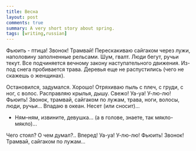 ```yaml
---
title: Весна
layout: post
comments: true
summary: A very short story about spring.
tags: [writing,russian]
---
```


Фьюить - птица! Звонок! Трамвай! Перескакиваю сайгаком через лужи, наполовину заполненные рельсами. Шум, гвалт. Люди бегут, ручьи  текут. Все подчиняется вечному закону наступательного движения. Из-под  снега пробивается трава. Деревья еще не распустились (чего не скажешь о женщинах).

Остановился, задумался. Хорошо! Отряхиваю пыль с плеч, с груди, с ног, с волос. Расправляю крылья, дышу. Свежо! Уа-уа! У-лю-лю! Фьюить! Звонок, трамвай, сайгаком по лужам, трава, ноги,  волосы, люди, ручьи... Впадаю в океан. Несет (или сносит)...

- Ням–ням, извините, девушка... (а в голове, знаете, так мякло-мякло)...

Чего стоял? О чем думал?.. Вперед! Уа-уа! У-лю-лю! Фьюить! Звонок! Трамвай, сайгаком по лужам...
